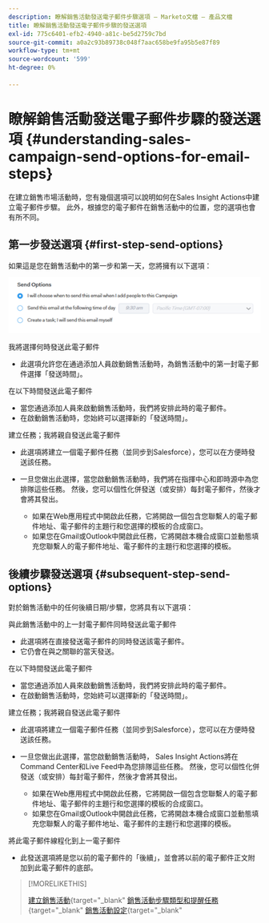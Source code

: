 ```yaml
---
description: 瞭解銷售活動發送電子郵件步驟選項 — Marketo文檔 — 產品文檔
title: 瞭解銷售活動發送電子郵件步驟的發送選項
exl-id: 775c6401-efb2-4940-a81c-be5d2759c7bd
source-git-commit: a0a2c93b89738c048f7aac658be9fa95b5e87f89
workflow-type: tm+mt
source-wordcount: '599'
ht-degree: 0%

---
```


# 瞭解銷售活動發送電子郵件步驟的發送選項 {#understanding-sales-campaign-send-options-for-email-steps}

在建立銷售市場活動時，您有幾個選項可以說明如何在Sales Insight Actions中建立電子郵件步驟。 此外，根據您的電子郵件在銷售活動中的位置，您的選項也會有所不同。

## 第一步發送選項 {#first-step-send-options}

如果這是您在銷售活動中的第一步和第一天，您將擁有以下選項：

![](assets/understanding-sales-campaign-send-options-for-email-steps-1.png)

我將選擇何時發送此電子郵件

* 此選項允許您在通過添加人員啟動銷售活動時，為銷售活動中的第一封電子郵件選擇「發送時間」。

在以下時間發送此電子郵件

* 當您通過添加人員來啟動銷售活動時，我們將安排此時的電子郵件。
* 在啟動銷售活動時，您始終可以選擇新的「發送時間」。

建立任務；我將親自發送此電子郵件

* 此選項將建立一個電子郵件任務（並同步到Salesforce），您可以在方便時發送該任務。
* 一旦您做出此選擇，當您啟動銷售活動時，我們將在指揮中心和即時源中為您排隊這些任務。 然後，您可以個性化併發送（或安排）每封電子郵件，然後才會將其發出。

   * 如果在Web應用程式中開啟此任務，它將開啟一個包含您聯繫人的電子郵件地址、電子郵件的主題行和您選擇的模板的合成窗口。
   * 如果您在Gmail或Outlook中開啟此任務，它將開啟本機合成窗口並動態填充您聯繫人的電子郵件地址、電子郵件的主題行和您選擇的模板。

## 後續步驟發送選項 {#subsequent-step-send-options}

對於銷售活動中的任何後續日期/步驟，您將具有以下選項：

與此銷售活動中的上一封電子郵件同時發送此電子郵件

* 此選項將在直接發送電子郵件的同時發送該電子郵件。
* 它仍會在與之關聯的當天發送。

在以下時間發送此電子郵件

* 當您通過添加人員來啟動銷售活動時，我們將安排此時的電子郵件。
* 在啟動銷售活動時，您始終可以選擇新的「發送時間」。

建立任務；我將親自發送此電子郵件

* 此選項將建立一個電子郵件任務（並同步到Salesforce），您可以在方便時發送該任務。
* 一旦您做出此選擇，當您啟動銷售活動時， Sales Insight Actions將在Command Center和Live Feed中為您排隊這些任務。 然後，您可以個性化併發送（或安排）每封電子郵件，然後才會將其發出。

   * 如果在Web應用程式中開啟此任務，它將開啟一個包含您聯繫人的電子郵件地址、電子郵件的主題行和您選擇的模板的合成窗口。
   * 如果您在Gmail或Outlook中開啟此任務，它將開啟本機合成窗口並動態填充您聯繫人的電子郵件地址、電子郵件的主題行和您選擇的模板。

將此電子郵件線程化到上一電子郵件

* 此發送選項將是您以前的電子郵件的「後續」，並會將以前的電子郵件正文附加到此電子郵件的底部。

>[!MORELIKETHIS]
>
>[建立銷售活動](/help/marketo/product-docs/marketo-sales-insight/actions/campaigns/create-a-sales-campaign.md){target=&quot;_blank&quot;
>[銷售活動步驟類型和提醒任務](/help/marketo/product-docs/marketo-sales-insight/actions/campaigns/sales-campaign-step-types-and-reminder-tasks.md){target=&quot;_blank&quot;
>[銷售活動設定](/help/marketo/product-docs/marketo-sales-insight/actions/campaigns/sales-campaign-settings.md){target=&quot;_blank&quot;

